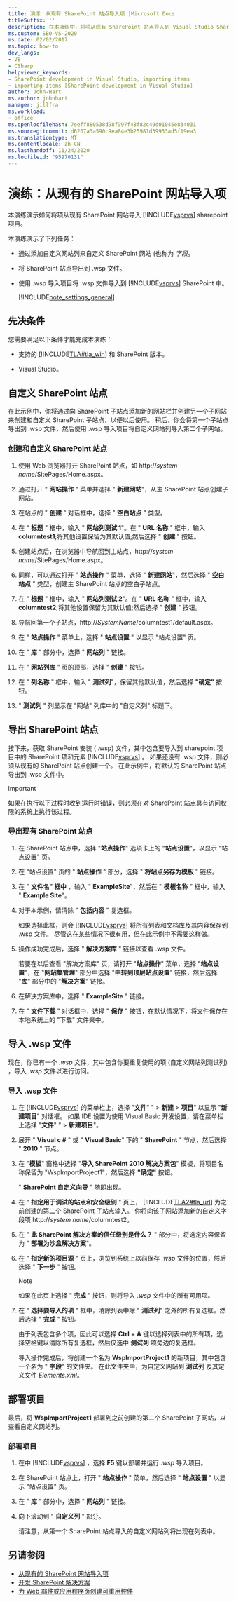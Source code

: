 ```yaml
---
title: 演练：从现有 SharePoint 站点导入项 |Microsoft Docs
titleSuffix: ''
description: 在本演练中，将项从现有 SharePoint 站点导入到 Visual Studio SharePoint 项目。
ms.custom: SEO-VS-2020
ms.date: 02/02/2017
ms.topic: how-to
dev_langs:
- VB
- CSharp
helpviewer_keywords:
- SharePoint development in Visual Studio, importing items
- importing items [SharePoint development in Visual Studio]
author: John-Hart
ms.author: johnhart
manager: jillfra
ms.workload:
- office
ms.openlocfilehash: 7eeff880538d98f997f48f82c49d01045e834031
ms.sourcegitcommit: d6207a3a590c9ea84e3b25981d39933ad5f19ea3
ms.translationtype: MT
ms.contentlocale: zh-CN
ms.lasthandoff: 11/24/2020
ms.locfileid: "95970131"
---
```

# <a name="walkthrough-import-items-from-an-existing-sharepoint-site"></a>演练：从现有的 SharePoint 网站导入项
  本演练演示如何将项从现有 SharePoint 网站导入 [!INCLUDE[vsprvs](../sharepoint/includes/vsprvs-md.md)] sharepoint 项目。

 本演练演示了下列任务：

- 通过添加自定义网站列来自定义 SharePoint 网站 (也称为 *字段*。

- 将 SharePoint 站点导出到 .wsp 文件。

- 使用 .wsp 导入项目将 .wsp 文件导入到 [!INCLUDE[vsprvs](../sharepoint/includes/vsprvs-md.md)] SharePoint 中。

  [!INCLUDE[note_settings_general](../sharepoint/includes/note-settings-general-md.md)]

## <a name="prerequisites"></a>先决条件
 您需要满足以下条件才能完成本演练：

- 支持的 [!INCLUDE[TLA#tla_win](../sharepoint/includes/tlasharptla-win-md.md)] 和 SharePoint 版本。

- Visual Studio。

## <a name="customize-a-sharepoint-site"></a>自定义 SharePoint 站点
 在此示例中，你将通过向 SharePoint 子站点添加新的网站栏并创建另一个子网站来创建和自定义 SharePoint 子站点，以便以后使用。 稍后，你会将第一个子站点导出到 .wsp 文件，然后使用 .wsp 导入项目将自定义网站列导入第二个子网站。

### <a name="to-create-and-customize-a-sharepoint-site"></a>创建和自定义 SharePoint 站点

1. 使用 Web 浏览器打开 SharePoint 站点，如 http://<em>system name</em>/SitePages/Home.aspx。

2. 通过打开 " **网站操作** " 菜单并选择 " **新建网站**"，从主 SharePoint 站点创建子网站。

3. 在站点的 " **创建** " 对话框中，选择 " **空白站点** " 类型。

4. 在 " **标题** " 框中，输入 " **网站列测试 1**"。在 " **URL 名称** " 框中，输入 **columntest1**;将其他设置保留为其默认值;然后选择 " **创建** " 按钮。

5. 创建站点后，在浏览器中导航回到主站点，http://<em>system name</em>/SitePages/Home.aspx。

6. 同样，可以通过打开 " **站点操作** " 菜单，选择 " **新建网站**"，然后选择 " **空白站点** " 类型，创建主 SharePoint 站点的空白子站点。

7. 在 " **标题** " 框中，输入 " **网站列测试 2**"。在 " **URL 名称** " 框中，输入 **columntest2**;将其他设置保留为其默认值;然后选择 " **创建** " 按钮。

8. 导航回第一个子站点，http://<em>SystemName</em>/columntest1/default.aspx。

9. 在 " **站点操作** " 菜单上，选择 " **站点设置** " 以显示 "站点设置" 页。

10. 在 " **库** " 部分中，选择 " **网站列** " 链接。

11. 在 " **网站列库** " 页的顶部，选择 " **创建** " 按钮。

12. 在 " **列名称** " 框中，输入 " **测试列**"，保留其他默认值，然后选择 **"确定"** 按钮。

13. " **测试列** " 列显示在 "网站" 列库中的 "自定义列" 标题下。

## <a name="exporting-the-sharepoint-site"></a>导出 SharePoint 站点
 接下来，获取 SharePoint 安装 ( .wsp) 文件，其中包含要导入到 sharepoint 项目中的 SharePoint 项和元素 [!INCLUDE[vsprvs](../sharepoint/includes/vsprvs-md.md)] 。 如果还没有 .wsp 文件，则必须从现有的 SharePoint 站点创建一个。 在此示例中，将默认的 SharePoint 站点导出到 .wsp 文件中。

> [!IMPORTANT]
> 如果在执行以下过程时收到运行时错误，则必须在对 SharePoint 站点具有访问权限的系统上执行该过程。

### <a name="to-export-an-existing-sharepoint-site"></a>导出现有 SharePoint 站点

1. 在 SharePoint 站点中，选择 "**站点操作**" 选项卡上的 "**站点设置**"，以显示 "站点设置" 页。

2. 在 "站点设置" 页的 " **站点操作** " 部分，选择 " **将站点另存为模板** " 链接。

3. 在 " **文件名" 框中** ，输入 " **ExampleSite**"，然后在 " **模板名称** " 框中，输入 " **Example Site**"。

4. 对于本示例，请清除 " **包括内容** " 复选框。

     如果选择此框，则会 [!INCLUDE[vsprvs](../sharepoint/includes/vsprvs-md.md)] 将所有列表和文档库及其内容保存到 .wsp 文件。 尽管这在某些情况下很有用，但在此示例中不需要这样做。

5. 操作成功完成后，选择 " **解决方案库** " 链接以查看 .wsp 文件。

     若要在以后查看 "解决方案库" 页，请打开 "**站点操作**" 菜单，选择 "**站点设置**"，在 "**网站集管理**" 部分中选择 "**中转到顶层站点设置**" 链接，然后选择 "**库**" 部分中的 "**解决方案**" 链接。

6. 在解决方案库中，选择 " **ExampleSite** " 链接。

7. 在 " **文件下载** " 对话框中，选择 " **保存** " 按钮，在默认情况下，将文件保存在本地系统上的 "下载" 文件夹中。

## <a name="import-the-wsp-file"></a>导入 .wsp 文件
 现在，你已有一个 *.wsp* 文件，其中包含你要重复使用的项 (自定义网站列测试列) ，导入 *.wsp* 文件以进行访问。

### <a name="to-import-a-wsp-file"></a>导入 .wsp 文件

1. 在 [!INCLUDE[vsprvs](../sharepoint/includes/vsprvs-md.md)] 的菜单栏上，选择 "**文件**" "  >  **新建**  >  **项目**" 以显示 "**新建项目**" 对话框。 如果 IDE 设置为使用 Visual Basic 开发设置，请在菜单栏上选择 "**文件**" "  >  **新建项目**"。

2. 展开 " **Visual c #** " 或 " **Visual Basic**" 下的 " **SharePoint** " 节点，然后选择 " **2010** " 节点。

3. 在 "**模板**" 窗格中选择 "**导入 SharePoint 2010 解决方案包**" 模板，将项目名称保留为 "WspImportProject1"，然后选择 **"确定"** 按钮。

    " **SharePoint 自定义向导** " 随即出现。

4. 在 " **指定用于调试的站点和安全级别** " 页上， [!INCLUDE[TLA2#tla_url](../sharepoint/includes/tla2sharptla-url-md.md)] 为之前创建的第二个 SharePoint 子站点输入。 你将向该子网站添加新的自定义字段项 http://<em>system name</em>/columntest2。

5. 在 " **此 SharePoint 解决方案的信任级别是什么？** " 部分中，将选定内容保留为 " **部署为沙盒解决方案**"。

6. 在 " **指定新的项目源** " 页上，浏览到系统上以前保存 *.wsp* 文件的位置，然后选择 " **下一步** " 按钮。

   > [!NOTE]
   > 如果在此页上选择 " **完成** " 按钮，则将导入 *.wsp* 文件中的所有可用项。

7. 在 " **选择要导入的项** " 框中，清除列表中除 " **测试列**" 之外的所有复选框，然后选择 " **完成** " 按钮。

    由于列表包含多个项，因此可以选择 **Ctrl** + **A** 键以选择列表中的所有项，选择空格键以清除所有复选框，然后仅选中 **测试列** 项旁边的复选框。

    导入操作完成后，将创建一个名为 **WspImportProject1** 的新项目，其中包含一个名为 " **字段**" 的文件夹。 在此文件夹中，为自定义网站列 **测试列** 及其定义文件 *Elements.xml*。

## <a name="deploy-the-project"></a>部署项目
 最后，将 **WspImportProject1** 部署到之前创建的第二个 SharePoint 子网站，以查看自定义网站列。

### <a name="to-deploy-the-project"></a>部署项目

1. 在中 [!INCLUDE[vsprvs](../sharepoint/includes/vsprvs-md.md)] ，选择 **F5** 键以部署并运行 *.wsp* 导入项目。

2. 在 SharePoint 站点上，打开 " **站点操作** " 菜单，然后选择 " **站点设置** " 以显示 "站点设置" 页。

3. 在 " **库** " 部分中，选择 " **网站列** " 链接。

4. 向下滚动到 " **自定义列** " 部分。

     请注意，从第一个 SharePoint 站点导入的自定义网站列将出现在列表中。

## <a name="see-also"></a>另请参阅
- [从现有的 SharePoint 网站导入项](../sharepoint/importing-items-from-an-existing-sharepoint-site.md)
- [开发 SharePoint 解决方案](../sharepoint/developing-sharepoint-solutions.md)
- [为 Web 部件或应用程序页创建可重用控件](../sharepoint/creating-reusable-controls-for-web-parts-or-application-pages.md)

